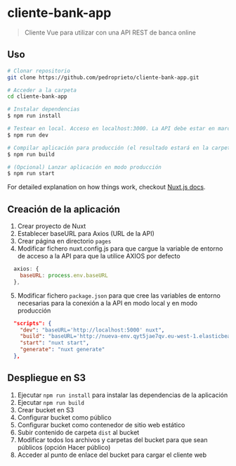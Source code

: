 # cliente-bank-app

> Cliente Vue para utilizar con una API REST de banca online

## Uso

``` bash
# Clonar repositorio
git clone https://github.com/pedroprieto/cliente-bank-app.git

# Acceder a la carpeta
cd cliente-bank-app

# Instalar dependencias
$ npm run install

# Testear en local. Acceso en localhost:3000. La API debe estar en marcha en localhost:5000
$ npm run dev

# Compilar aplicación para producción (el resultado estará en la carpeta dist)
$ npm run build

# (Opcional) Lanzar aplicación en modo producción
$ npm run start
```

For detailed explanation on how things work, checkout [Nuxt.js docs](https://nuxtjs.org).

## Creación de la aplicación

1. Crear proyecto de Nuxt
2. Establecer baseURL para Axios (URL de la API)
3. Crear página en directorio `pages`
4. Modificar fichero nuxt.config.js para que cargue la variable de entorno de acceso a la API para que la utilice AXIOS por defecto
```js
  axios: {
    baseURL: process.env.baseURL
  },
```
5. Modificar fichero `package.json` para que cree las variables de entorno necesarias para la conexión a la API en modo local y en modo producción
```json
  "scripts": {
    "dev": "baseURL='http://localhost:5000' nuxt",
    "build": "baseURL='http://nueva-env.qyt5jae7qv.eu-west-1.elasticbeanstalk.com' nuxt build",
    "start": "nuxt start",
    "generate": "nuxt generate"
  },
```

## Despliegue en S3
1. Ejecutar `npm run install` para instalar las dependencias de la aplicación
2. Ejecutar `npm run build`
3. Crear bucket en S3
4. Configurar bucket como público
5. Configurar bucket como contenedor de sitio web estático
6. Subir contenido de carpeta `dist` al bucket
7. Modificar todos los archivos y carpetas del bucket para que sean públicos (opción Hacer público)
8. Acceder al punto de enlace del bucket para cargar el cliente web

